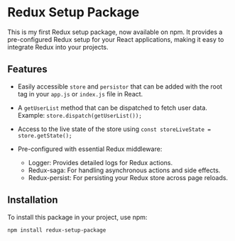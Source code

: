 # Redux Setup Package

This is my first Redux setup package, now available on npm. It provides a pre-configured Redux setup for your React applications, making it easy to integrate Redux into your projects.

## Features

- Easily accessible `store` and `persistor` that can be added with the root tag in your `app.js` or `index.js` file in React.

- A `getUserList` method that can be dispatched to fetch user data. Example: `store.dispatch(getUserList());`

- Access to the live state of the store using `const storeLiveState = store.getState();`

- Pre-configured with essential Redux middleware:
  - Logger: Provides detailed logs for Redux actions.
  - Redux-saga: For handling asynchronous actions and side effects.
  - Redux-persist: For persisting your Redux store across page reloads.

## Installation

To install this package in your project, use npm:

```bash
npm install redux-setup-package
